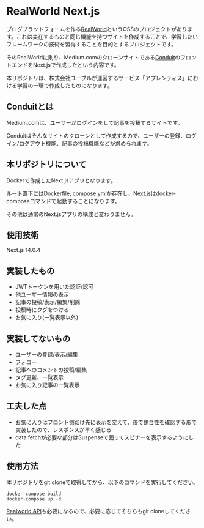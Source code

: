 # RealWorld Next.js
ブログプラットフォームを作る[RealWorld](https://github.com/gothinkster/realworld/tree/main)というOSSのプロジェクトがあります。これは実在するものと同じ機能を持つサイトを作成することで、学習したいフレームワークの技術を習得することを目的とするプロジェクトです。

そのRealWorldに則り、Medium.comのクローンサイトである[Conduit](https://demo.realworld.io/#/)のフロントエンドをNext.jsで作成したという内容です。

本リポジトリは、株式会社ユーブルが運営するサービス「アプレンティス」における学習の一環で作成したものになります。

## Conduitとは
Medium.comは、ユーザーがログインをして記事を投稿するサイトです。

Conduitはそんなサイトのクローンとして作成するので、ユーザーの登録、ログイン/ログアウト機能、記事の投稿機能などが求められます。

## 本リポジトリについて
Dockerで作成したNext.jsアプリとなります。

ルート直下にはDockerfile, compose.ymlが存在し、Next.jsはdocker-composeコマンドで起動することになります。

その他は通常のNext.jsアプリの構成と変わりません。

## 使用技術
Next.js 14.0.4

## 実装したもの
- JWTトークンを用いた認証/認可
- 他ユーザー情報の表示
- 記事の投稿/表示/編集/削除
- 投稿時にタグをつける
- お気に入り(一覧表示以外)

## 実装してないもの
- ユーザーの登録/表示/編集
- フォロー
- 記事へのコメントの投稿/編集
- タグ更新、一覧表示
- お気に入り記事の一覧表示

## 工夫した点
- お気に入りはフロント側だけ先に表示を変えて、後で整合性を確認する形で実装したので、レスポンスが早く感じる
- data fetchが必要な部分はSuspenseで囲ってスピナーを表示するようにした

## 使用方法
本リポジトリをgit cloneで取得してから、以下のコマンドを実行してください。

```
docker-compose build
docker-compose up -d
```

[Realworld API](https://github.com/I635230/realworld_api)も必要になるので、必要に応じてそちらもgit cloneしてください。